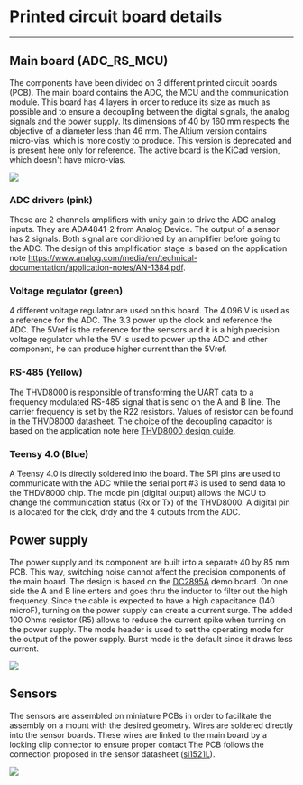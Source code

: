 # Printed circuit board details

----

## Main board (ADC_RS_MCU)

The components have been divided on 3 different printed circuit boards (PCB). The main board contains the ADC, the MCU and the communication module. This board has 4 layers in order to reduce its size as much as possible and to ensure a decoupling between the digital signals, the analog signals and the power supply. Its dimensions of 40 by 160 mm respects the objective of a diameter less than 46 mm. The Altium version contains micro-vias, which is more costly to produce. This version is deprecated and is present here only for reference. The active board is the KiCad version, which doesn't have micro-vias.

![](https://github.com/armercier/Open-seismic-electrical-design/blob/documentation/media/mainBoard.png)

### ADC drivers (pink)

Those are 2 channels amplifiers with unity gain to drive the ADC analog inputs. They are ADA4841-2 from Analog Device. The output of a sensor has 2 signals. Both signal are conditioned by an amplifier before going to the ADC. The design of this amplification stage is based on the application note https://www.analog.com/media/en/technical-documentation/application-notes/AN-1384.pdf.

### Voltage regulator (green)

4 different voltage regulator are used on this board. The 4.096 V is used as a reference for the ADC. The 3.3 power up the clock and reference the ADC. The 5Vref is the reference for the sensors and it is a high precision voltage regulator while the 5V is used to power up the ADC and other component, he can produce higher current than the 5Vref. 

### RS-485 (Yellow)

The THVD8000 is responsible of transforming the UART data to a frequency modulated RS-485 signal that is send on the A and B line. The carrier frequency is set by the R22 resistors. Values of resistor can be found in the THVD8000 [datasheet](https://www.ti.com/product/THVD8000?utm_source=google&utm_medium=cpc&utm_campaign=asc-int-null-prodfolderdynamic-cpc-pf-google-wwe&utm_content=prodfolddynamic&ds_k=DYNAMIC+SEARCH+ADS&DCM=yes&gclid=Cj0KCQjwof6WBhD4ARIsAOi65ajVA_-4Qv5Z8-NflDabHUv2FtYJd0RHMERMfylwqK505uBJHmn_EZ0aAl1MEALw_wcB&gclsrc=aw.ds). The choice of the decoupling capacitor is based on the application note here [THVD8000 design guide](https://www.ti.com/lit/an/slla496a/slla496a.pdf?ts=1658843537116&ref_url=https%253A%252F%252Fwww.ti.com%252Fproduct%252FTHVD8000%253Futm_source%253Dgoogle%2526utm_medium%253Dcpc%2526utm_campaign%253Dasc-int-null-prodfolderdynamic-cpc-pf-google-wwe%2526utm_content%253Dprodfolddynamic%2526ds_k%253DDYNAMIC%2BSEARCH%2BADS%2526DCM%253Dyes%2526gclid%253DCj0KCQjwof6WBhD4ARIsAOi65ajVA_-4Qv5Z8-NflDabHUv2FtYJd0RHMERMfylwqK505uBJHmn_EZ0aAl1MEALw_wcB%2526gclsrc%253Daw.ds).

### Teensy 4.0 (Blue)

A Teensy 4.0 is directly soldered into the board. The SPI pins are used to communicate with the ADC while the serial port #3 is used to send data to the THDV8000 chip. The mode pin (digital output) allows the MCU to change the communication status (Rx or Tx) of the THVD8000. A digital pin is allocated for the clck, drdy and the 4 outputs from the ADC.

## Power supply

The power supply and its component are built into a separate 40 by 85 mm PCB. This way, switching noise cannot affect the precision components of the main board. The design is based on the [DC2895A](https://www.analog.com/en/design-center/evaluation-hardware-and-software/evaluation-boards-kits/dc2895a.html#eb-overview) demo board. On one side the A and B line enters and goes thru the inductor to filter out the high frequency.  Since the cable is expected to have a high capacitance (140 microF), turning on the power supply can create a  current surge. The added 100 Ohms resistor (R5) allows to reduce the current spike when turning on the power supply. The mode header is used to set the operating mode for the output of the power supply. Burst mode is the default since it draws less current.

![](https://github.com/armercier/Open-seismic-electrical-design/blob/documentation/media/power_supply.png)





## Sensors

The sensors are assembled on miniature PCBs in order to facilitate the assembly on a mount with the desired geometry.  Wires are soldered directly into the sensor boards. These wires are linked to the main board by a locking clip connector to ensure proper contact The PCB follows the connection proposed in the sensor datasheet ([si1521L](https://www.silicondesigns.com/_files/ugd/3fcdcf_d6eb801b372f408bbba8180fd1f07cc7.pdf)). 



![](https://github.com/armercier/Open-seismic-electrical-design/blob/documentation/media/sensor.png)
